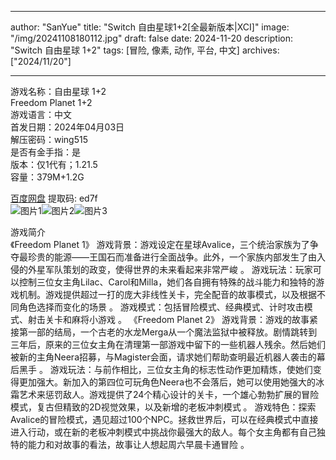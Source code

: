 
---
author: "SanYue"
title: "Switch 自由星球1+2[全最新版本|XCI]"
image: "/img/20241108180112.jpg"
draft: false
date: 2024-11-20
description: "Switch 自由星球 1+2"
tags: [冒险, 像素, 动作, 平台, 中文]
archives: ["2024/11/20"]

---

游戏名称：自由星球 1+2   
Freedom Planet  1+2    
游戏语言：中文  
首发日期：2024年04月03日  
解压密码：wing515  
是否有金手指：是  
版本：仅1代有；1.21.5   
容量：379M+1.2G

[百度网盘](https//pan.baidu.com/s/1FusOB28ztE6Mfi3YAd9F1A) 提取码: ed7f  
![图片1](/img/9a4e99.jpg)![图片2](/img/82f5c7.jpg)![图片3](/img/8a7d88.jpg)  

游戏简介  
《Freedom Planet 1》
游戏背景：游戏设定在星球Avalice，三个统治家族为了争夺最珍贵的能源——王国石而准备进行全面战争。此外，一个家族内部发生了由入侵的外星军队策划的政变，使得世界的未来看起来非常严峻
。
游戏玩法：玩家可以控制三位女主角Lilac、Carol和Milla，她们各自拥有特殊的战斗能力和独特的游戏机制。游戏提供超过一打的庞大非线性关卡，完全配音的故事模式，以及根据不同角色选择而变化的场景
。
游戏模式：包括冒险模式、经典模式、计时攻击模式、射击关卡和麻将小游戏
。
《Freedom Planet 2》
游戏背景：游戏的故事紧接第一部的结局，一个古老的水龙Merga从一个魔法监狱中被释放。剧情跳转到三年后，原来的三位女主角在清理第一部游戏中留下的一些机器人残余。然后她们被新的主角Neera招募，与Magister会面，请求她们帮助查明最近机器人袭击的幕后黑手
。
游戏玩法：与前作相比，三位女主角的标志性动作更加精炼，使她们变得更加强大。新加入的第四位可玩角色Neera也不会落后，她可以使用她强大的冰霜艺术来惩罚敌人。游戏提供了24个精心设计的关卡，一个雄心勃勃扩展的冒险模式，复古但精致的2D视觉效果，以及新增的老板冲刺模式
。
游戏特色：探索Avalice的冒险模式，遇见超过100个NPC。拯救世界后，可以在经典模式中直接进入行动，或在新的老板冲刺模式中挑战你最强大的敌人。每个女主角都有自己独特的能力和对故事的看法，故事让人想起周六早晨卡通冒险
。
